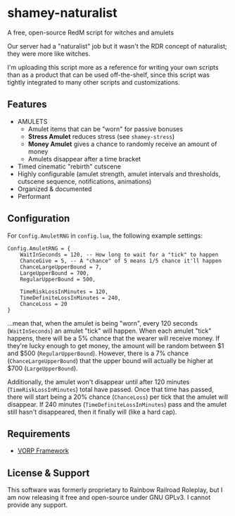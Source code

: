 # shamey-naturalist

A free, open-source RedM script for witches and amulets

Our server had a "naturalist" job but it wasn't the RDR concept of naturalist; they were more like witches.

I'm uploading this script more as a reference for writing your own scripts than as a product that can be used off-the-shelf, since this script was tightly integrated to many other scripts and customizations.

## Features
- AMULETS
  - Amulet items that can be "worn" for passive bonuses
  - **Stress Amulet** reduces stress (see `shamey-stress`)
  - **Money Amulet** gives a chance to randomly receive an amount of money
  - Amulets disappear after a time bracket
- Timed cinematic "rebirth" cutscene
- Highly configurable (amulet strength, amulet intervals and thresholds, cutscene sequence, notifications, animations)
- Organized & documented
- Performant

## Configuration
For `Config.AmuletRNG` in `config.lua`, the following example settings:
```
Config.AmuletRNG = {
	WaitInSeconds = 120, -- How long to wait for a "tick" to happen
	ChanceGive = 5, -- A "chance" of 5 means 1/5 chance it'll happen
	ChanceLargeUpperBound = 7,
	LargeUpperBound = 700,
	RegularUpperBound = 500,

	TimeRiskLossInMinutes = 120,
	TimeDefiniteLossInMinutes = 240,
	ChanceLoss = 20
}
```
...mean that, when the amulet is being "worn", every 120 seconds (`WaitInSeconds`) an amulet "tick" will happen. When each amulet "tick" happens, there will be a 5% chance that the wearer will receive money. If they're lucky enough to get money, the amount will be random between $1 and $500 (`RegularUpperBound`). However, there is a 7% chance (`ChanceLargeUpperBound`) that the upper bound will actually be higher at $700 (`LargeUpperBound`).

Additionally, the amulet won't disappear until after 120 minutes (`TimeRiskLossInMinutes`) total have passed. Once that time has passed, there will start being a 20% chance (`ChanceLoss`) per tick that the amulet will disappear. If 240 minutes (`TimeDefiniteLossInMinutes`) pass and the amulet still hasn't disappeared, then it finally will (like a hard cap).

## Requirements
- [VORP Framework](https://github.com/vorpcore)

## License & Support
This software was formerly proprietary to Rainbow Railroad Roleplay, but I am now releasing it free and open-source under GNU GPLv3. I cannot provide any support.